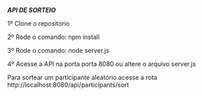 ***API DE SORTEIO***

1º Clone o repositorio

2º Rode o comando: npm install

3º Rode o comando: node server.js
 
4º Acesse a API na porta porta 8080 ou altere o arquivo server.js

Para sortear um participante aleatório acesse a rota
http://localhost:8080/api/participants/sort